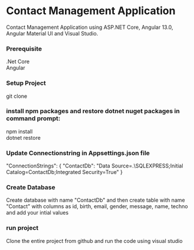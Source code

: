 # Contact Management Application
Contact Management Application using ASP.NET Core, Angular 13.0, Angular Material UI and Visual Studio. 

### Prerequisite 
.Net Core <br />
Angular <br />

### Setup Project
git clone 

### install npm packages and restore dotnet nuget packages in command prompt:
npm install <br />
dotnet restore  

### Update Connectionstring in Appsettings.json file
 "ConnectionStrings": {
    "ContactDb": "Data Source=.\\SQLEXPRESS;Initial Catalog=ContactDb;Integrated Security=True"
	}

### Create Database
Create database with name "ContactDb" and then create table with name "Contact" with columns as
id, birth, email, gender, message, name, techno and add your intial values


### run project
Clone the entire project from github and run the code using visual studio





